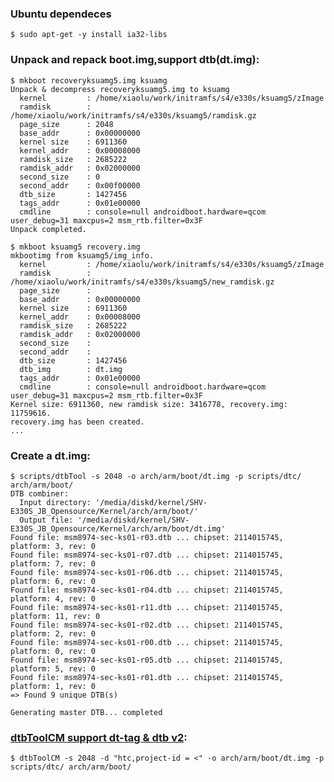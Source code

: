 ### Ubuntu dependeces
	$ sudo apt-get -y install ia32-libs

### Unpack and repack boot.img,support dtb(dt.img):
	$ mkboot recoveryksuamg5.img ksuamg
	Unpack & decompress recoveryksuamg5.img to ksuamg
	  kernel         : /home/xiaolu/work/initramfs/s4/e330s/ksuamg5/zImage
	  ramdisk        : /home/xiaolu/work/initramfs/s4/e330s/ksuamg5/ramdisk.gz
	  page_size      : 2048
	  base_addr      : 0x00000000
	  kernel size    : 6911360
	  kernel_addr    : 0x00008000
	  ramdisk_size   : 2685222
	  ramdisk_addr   : 0x02000000
	  second_size    : 0
	  second_addr    : 0x00f00000
	  dtb_size       : 1427456
	  tags_addr      : 0x01e00000
	  cmdline        : console=null androidboot.hardware=qcom user_debug=31 maxcpus=2 msm_rtb.filter=0x3F
	Unpack completed.

	$ mkboot ksuamg5 recovery.img
	mkbootimg from ksuamg5/img_info.
	  kernel         : /home/xiaolu/work/initramfs/s4/e330s/ksuamg5/zImage
	  ramdisk        : /home/xiaolu/work/initramfs/s4/e330s/ksuamg5/new_ramdisk.gz
	  page_size      : 
	  base_addr      : 0x00000000
	  kernel size    : 6911360
	  kernel_addr    : 0x00008000
	  ramdisk_size   : 2685222
	  ramdisk_addr   : 0x02000000
	  second_size    : 
	  second_addr    : 
	  dtb_size       : 1427456
	  dtb_img        : dt.img
	  tags_addr      : 0x01e00000
	  cmdline        : console=null androidboot.hardware=qcom user_debug=31 maxcpus=2 msm_rtb.filter=0x3F
	Kernel size: 6911360, new ramdisk size: 3416778, recovery.img: 11759616.
	recovery.img has been created.
	...

### Create a dt.img:
	$ scripts/dtbTool -s 2048 -o arch/arm/boot/dt.img -p scripts/dtc/ arch/arm/boot/
	DTB combiner:
	  Input directory: '/media/diskd/kernel/SHV-E330S_JB_Opensource/Kernel/arch/arm/boot/'
	  Output file: '/media/diskd/kernel/SHV-E330S_JB_Opensource/Kernel/arch/arm/boot/dt.img'
	Found file: msm8974-sec-ks01-r03.dtb ... chipset: 2114015745, platform: 3, rev: 0
	Found file: msm8974-sec-ks01-r07.dtb ... chipset: 2114015745, platform: 7, rev: 0
	Found file: msm8974-sec-ks01-r06.dtb ... chipset: 2114015745, platform: 6, rev: 0
	Found file: msm8974-sec-ks01-r04.dtb ... chipset: 2114015745, platform: 4, rev: 0
	Found file: msm8974-sec-ks01-r11.dtb ... chipset: 2114015745, platform: 11, rev: 0
	Found file: msm8974-sec-ks01-r02.dtb ... chipset: 2114015745, platform: 2, rev: 0
	Found file: msm8974-sec-ks01-r00.dtb ... chipset: 2114015745, platform: 0, rev: 0
	Found file: msm8974-sec-ks01-r05.dtb ... chipset: 2114015745, platform: 5, rev: 0
	Found file: msm8974-sec-ks01-r01.dtb ... chipset: 2114015745, platform: 1, rev: 0
	=> Found 9 unique DTB(s)

	Generating master DTB... completed


### [dtbToolCM support dt-tag & dtb v2](https://github.com/CyanogenMod/android_device_qcom_common/tree/cm-11.0/dtbtool):

	$ dtbToolCM -s 2048 -d "htc,project-id = <" -o arch/arm/boot/dt.img -p scripts/dtc/ arch/arm/boot/

